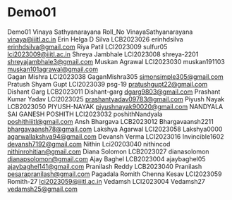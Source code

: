 # Demo01
Demo01
Vinaya Sathyanarayana Roll_No VinayaSathyanarayana vinaya@iiitl.ac.in 
Erin Helga D Silva    LCB2023026   erinhdsilva      erinhdsilva@gmail.com
Riya Patil LCI2023009 sulfur05 lci2023009@iiitl.ac.in
Shreya Jambhale LCI2023008 shreya-2201 shreyajambhale3@gmail.com
Muskan Agrawal LCI2023030 muskan191103 muskan101agrawal@gmail.com
<br>Gagan Mishra LCI2023038 GaganMishra305 simonsimple305@gmail.com<br>
Pratush Shyam Gupt LCI2023039 psg-19 pratushgupt22@gmail.com
Dishant Garg LCB2023011 Dishant-garg dgarg9803@gmail.com
Prashant Kumar Yadav LCI2023025 prashantyadav09783@gmail.com
Piyush Nayak   LCB2023050   PIYUSH-NAYAK   piyushnayak90020@gmail.com
NANDYALA SAI GANESH POSHITH LCI2023032 poshithNandyala poshithiiitl@gmail.com
Ansh Bhargava LCB2023012 Bhargavaansh2211 bhargavaansh78@gmail.com
Lakshya Agarwal LCI2023058 Lakshya0000 agarwallakshya94@gmail.com
Devansh Verma LCI2023016 Invincible1602
devansh7192@gmail.com 
Nithin Lci20203040 nithincod nithinrohitian@gmail.com
Diana Solomon LCB2023027 dianasolomon dianapsolomon@gmail.com
Ajay Baghel LCB2023004 ajaybaghel05 ajaybaghel141@gmail.com
Pranilash Reddy LCB2023040 Pranilash pesarapranilash@gmail.com
Pagadala Romith Chenna Kesav LCI2023059 Romith-27 lci2023059@iiitl.ac.in
Vedamsh LCI2023004 Vedamsh27 vedamsh25@gmail.com
